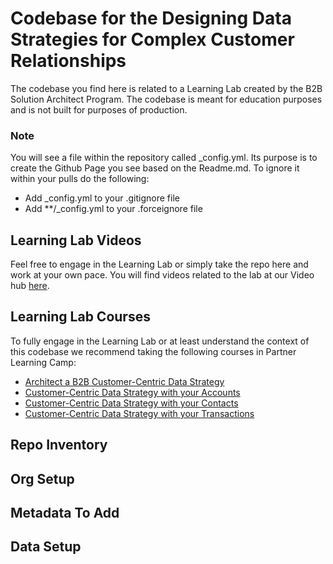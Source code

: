 # Codebase for the Designing Data Strategies for Complex Customer Relationships

The codebase you find here is related to a Learning Lab created by the B2B Solution Architect Program. The codebase is meant for education purposes and is not built for purposes of production.

### Note

You will see a file within the repository called _config.yml. Its purpose is to create the Github Page you see based on the Readme.md. To ignore it within your pulls do the following:
* Add _config.yml to your .gitignore file
* Add **/_config.yml to your .forceignore file

## Learning Lab Videos

Feel free to engage in the Learning Lab or simply take the repo here and work at your own pace. You will find videos related to the lab at our Video hub [here](). 

## Learning Lab Courses

To fully engage in the Learning Lab or at least understand the context of this codebase we recommend taking the following courses in Partner Learning Camp:
* [Architect a B2B Customer-Centric Data Strategy](https://sfdc.co/PLC-B2BDataStrategy)
* [Customer-Centric Data Strategy with your Accounts](https://sfdc.co/PLC-CustomerCentricAccounts)
* [Customer-Centric Data Strategy with your Contacts](https://sfdc.co/PLC-CustomerCentricContacts)
* [Customer-Centric Data Strategy with your Transactions](https://sfdc.co/PLC-CustomerCentricTransactions)

## Repo Inventory
 
## Org Setup

## Metadata To Add

## Data Setup

